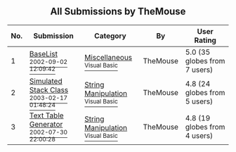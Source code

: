 ﻿<div align="center">

## All Submissions by TheMouse

</div>

No.  | Submission | Category | By   | User Rating
---- | ---------- | -------- | ---- | -----------
1 | [BaseList<br /><sup>2002-09-02 12:09:42</sup>](https://github.com/Planet-Source-Code/themouse-baselist__1-38592) | [Miscellaneous<br /><sup>Visual Basic</sup>](../ByCategory/miscellaneous__1-1.md) | TheMouse | 5.0 (35 globes from 7 users)
2 | [Simulated Stack Class<br /><sup>2003-02-17 01:48:24</sup>](https://github.com/Planet-Source-Code/themouse-simulated-stack-class__1-43290) | [String Manipulation<br /><sup>Visual Basic</sup>](../ByCategory/string-manipulation__1-5.md) | TheMouse | 4.8 (24 globes from 5 users)
3 | [Text Table Generator<br /><sup>2002-07-30 22:00:28</sup>](https://github.com/Planet-Source-Code/themouse-text-table-generator__1-37427) | [String Manipulation<br /><sup>Visual Basic</sup>](../ByCategory/string-manipulation__1-5.md) | TheMouse | 4.8 (19 globes from 4 users)
